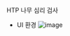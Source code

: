 HTP 나무 심리 검사
- UI 환경
![image](https://github.com/unaexoo/Project/assets/142863284/5b7ec7a5-6c95-4ab5-afc9-d983d34186a5)
